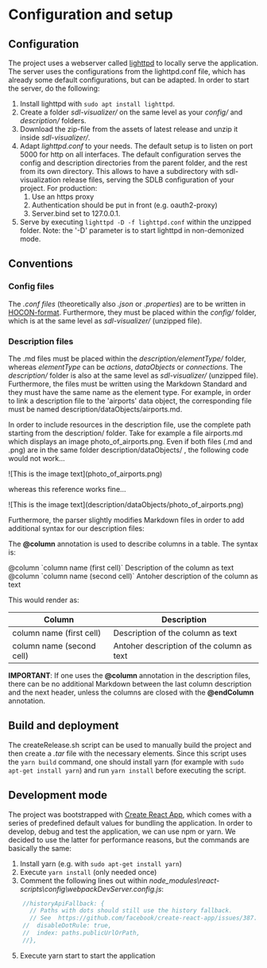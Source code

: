 # Configuration and setup

## Configuration
The project uses a webserver called [lighttpd](https://redmine.lighttpd.net/projects/lighttpd) to locally serve the application. The server uses the configurations from the lighttpd.conf file, which has already some default configurations, but can be adapted. In order to start the server, do the following:

1. Install lighttpd with `sudo apt install lighttpd`.
2. Create a folder *sdl-visualizer/* on the same level as your *config/* and *description/* folders. 
3. Download the zip-file from the assets of latest release and unzip it inside *sdl-visualizer/*.
4. Adapt *lighttpd.conf* to your needs. The default setup is to listen on port 5000 for http on all interfaces. The default configuration serves the config and description directories from the parent folder, and the rest from its own directory. This allows to have a subdirectory with sdl-visualization release files, serving the SDLB configuration of your project. For production:
    1. Use an https proxy
    2. Authentication should be put in front (e.g. oauth2-proxy)
    3. Server.bind set to 127.0.0.1.
5. Serve by executing  `lighttpd -D -f lighttpd.conf` within the unzipped folder. Note: the '-D' parameter is to start lighttpd in non-demonized mode.


## Conventions
### Config files
The *.conf files* (theoretically also *.json* or *.properties*) are to be written in [HOCON-format](https://github.com/lightbend/config/blob/main/HOCON.md). Furthermore, they must be placed within the *config/* folder, which is at the same level as *sdl-visualizer/* (unzipped file).

### Description files
The .md files must be placed within the *description/elementType/* folder, whereas *elementType* can be *actions*, *dataObjects* or *connections*. The *description/* folder is also at the same level as *sdl-visualizer/* (unzipped file). Furthermore, the files must be written using the Markdown Standard and they must have the same name as the element type. For example, in order to link a description file to the 'airports' data object, the corresponding file must be named description/dataObjects/airports.md.

In order to include resources in the description file, use the complete path starting from the description/ folder. Take for example a file airports.md which displays an image photo_of_airports.png. Even if both files (.md and .png) are in the same folder description/dataObjects/ , the following code would not work...


!\[This is the image text\](photo_of_airports.png)



whereas this reference works fine...



!\[This is the image text\](description/dataObjects/photo_of_airports.png)



Furthermore, the parser slightly modifies Markdown files in order to add additional syntax for our description files:

The **@column** annotation is used to describe columns in a table. The syntax is:

@column \`column name (first cell)\` Description of the column as text
@column \`column name (second cell)\` Antoher description of the column as text

This would render as:

|Column | Description | 
|-----|------|
|column name (first cell) | Description of the column as text |
|column name (second cell) | Antoher description of the column as text |

**IMPORTANT**: If one uses the **@column** annotation in the description files, there can be no additional Markdown between the last column description and the next header, unless the columns are closed with the **@endColumn** annotation.


## Build and deployment

The createRelease.sh script can be used to manually build the project and then create a *.tar* file with the necessary elements. Since this script uses the `yarn build` command, one should install yarn (for example with `sudo apt-get install yarn`) and run `yarn install` before executing the script.

## Development mode
The project was bootstrapped with [Create React App](https://create-react-app.dev/), which comes with a series of predefined default values for bundling the application. In order to develop, debug and test the application, we can use npm or yarn. We decided to use the latter for performance reasons, but the commands are basically the same:

1. Install yarn (e.g. with `sudo apt-get install yarn`)
2. Execute `yarn install` (only needed once)
3. Comment the following lines out within *node_modules\react-scripts\config\webpackDevServer.config.js*:
```javascript
    //historyApiFallback: {
      // Paths with dots should still use the history fallback.
      // See  https://github.com/facebook/create-react-app/issues/387.
    //  disableDotRule: true,
    //  index: paths.publicUrlOrPath,
    //},
```
5. Execute yarn start to start the application


